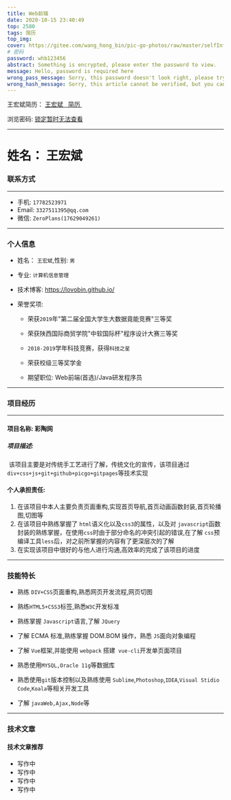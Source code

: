 ```yaml
---
title: Web前端
date: 2020-10-15 23:40:49
top: 2580
tags: 简历
top_img:
cover: https://gitee.com/wang_hong_bin/pic-go-photos/raw/master/selfInfo.jpg
# 密码
password: whb123456
abstract: Something is encrypted, please enter the password to view.
message: Hello, password is required here
wrong_pass_message: Sorry, this password doesn't look right, please try again.
wrong_hash_message: Sorry, this article cannot be verified, but you can still see the decrypted content
---
```


 王宏斌简历： <a href="https://www.qmjianli.com/cv/201014KBYIX4RBJPL">王宏斌   简历 </a>

浏览密码: <a href="javascript:void(0)">锁定暂时无法查看</a>

<hr />



#  姓名： 王宏斌



###  联系方式

<hr />

+ 手机: `17782523971`
+ Email:  `3327511395@qq.com`
+ 微信: `ZeroPlans(17629049261)`

<hr />

###  个人信息

+ 姓名： `王宏斌`,性别: `男`
+ 专业: `计算机信息管理`
+ 技术博客: <a href="https://lovobin.github.io/">https://lovobin.github.io/</a>

+ 荣誉奖项:

  + 荣获`2019`年"第二届全国大学生大数据竟能竞赛"三等奖
  + 荣获陕西国际商贸学院"中软国际杯"程序设计大赛三等奖
  + `2018-2019`学年科技竞赛，获得`科技之星`
  + 荣获校级三等奖学金

  + 期望职位: Web前端(首选)/Java研发程序员

<hr />

###  项目经历

<hr />

####  项目名称: 彩陶网

#####  项目描述:

​        该项目主要是对传统手工艺进行了解，传统文化的宣传，该项目通过 `div+css+js+git+github+picgo+gitpages`等技术实现

####  个人承担责任:

1.  在该项目中本人主要负责页面重构,实现首页导航,首页动画函数封装,首页轮播图,切图等
2.  在该项目中熟练掌握了 `html`语义化以及`css3`的属性，以及对 `javascript`函数封装的熟练掌握，在使用`css`时由于部分命名的冲突引起的错误,在了解 `css`预编译工具`less`后，对之前所掌握的内容有了更深层次的了解
3.  在实现该项目中很好的与他人进行沟通,高效率的完成了该项目的进度

<hr />

###  技能特长

+ 熟练 `DIV+CSS`页面重构,熟悉网页开发流程,网页切图
+ 熟练`HTML5+CSS3`标签,熟悉`W3C`开发标准

+ 熟练掌握 `Javascript`语言,了解 `JQuery`

+ 了解 ECMA 标准,熟练掌握 DOM.BOM 操作，熟悉 `JS`面向对象编程
+ 了解 `Vue`框架,并能使用 `webpack` 搭建` vue-cli`开发单页面项目
+ 熟悉使用`MYSQL,Oracle 11g`等数据库
+ 熟悉使用`git`版本控制以及熟练使用 `Sublime`,`Photoshop`,`IDEA`,`Visual Stidio Code`,`Koala`等相关开发工具
+ 了解 `javaWeb,Ajax,Node`等

<hr />

###  技术文章

####  技术文章推荐

+ 写作中
+ 写作中
+ 写作中
+ 写作中

